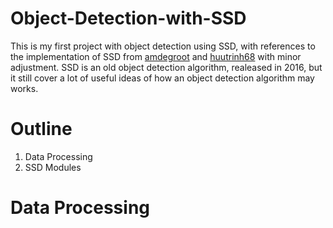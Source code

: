 # Object-Detection-with-SSD
This is my first project with object detection using SSD, with references to the implementation of SSD from [amdegroot](https://github.com/amdegroot/ssd.pytorch/commits?author=amdegroot) and [huutrinh68](https://github.com/huutrinh68/dl-pytorch) with minor adjustment. SSD is an old object detection algorithm, realeased in 2016, but it still cover a lot of useful ideas of how an object detection algorithm may works.
# Outline
1. Data Processing
2. SSD Modules


# Data Processing
